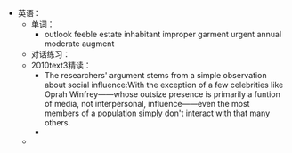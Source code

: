 - 英语：
	- 单词：
		- outlook
		  feeble
		  estate
		  inhabitant
		  improper
		  garment
		  urgent
		  annual
		  moderate
		  augment
	- 对话练习：
	- 2010text3精读：
		- The researchers' argument stems from a simple observation about social influence:With the exception of a few celebrities like Oprah Winfrey——whose outsize presence is primarily a funtion of media, not interpersonal, influence——even the most members of a population simply don't interact with that many others.
		-
	-